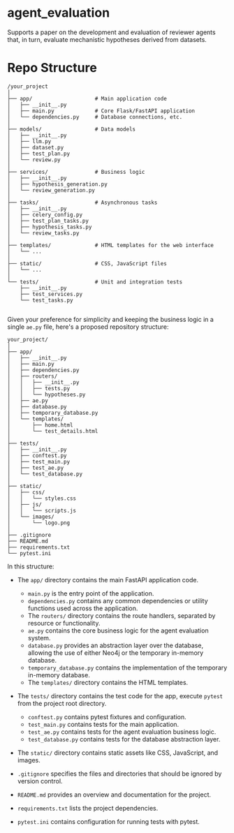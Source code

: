 # agent_evaluation
Supports a paper on the development and evaluation of reviewer agents that, in turn, evaluate mechanistic hypotheses derived from datasets.

# Repo Structure

```
/your_project
│
├── app/                    # Main application code
│   ├── __init__.py
│   ├── main.py             # Core Flask/FastAPI application
│   └── dependencies.py     # Database connections, etc.
│
├── models/                 # Data models
│   ├── __init__.py
│   ├── llm.py
│   ├── dataset.py
│   ├── test_plan.py
│   └── review.py
│
├── services/               # Business logic
│   ├── __init__.py
│   ├── hypothesis_generation.py
│   └── review_generation.py
│
├── tasks/                  # Asynchronous tasks
│   ├── __init__.py
│   ├── celery_config.py
│   ├── test_plan_tasks.py
│   ├── hypothesis_tasks.py
│   └── review_tasks.py
│
├── templates/              # HTML templates for the web interface
│   └── ...
│
├── static/                 # CSS, JavaScript files
│   └── ...
│
└── tests/                  # Unit and integration tests
    ├── __init__.py
    ├── test_services.py
    └── test_tasks.py


```

Given your preference for simplicity and keeping the business logic in a single `ae.py` file, here's a proposed repository structure:

```
your_project/
│
├── app/
│   ├── __init__.py
│   ├── main.py
│   ├── dependencies.py
│   ├── routers/
│   │   ├── __init__.py
│   │   ├── tests.py
│   │   └── hypotheses.py
│   ├── ae.py
│   ├── database.py
│   ├── temporary_database.py
│   └── templates/
│       ├── home.html
│       └── test_details.html
│
├── tests/
│   ├── __init__.py
│   ├── conftest.py
│   ├── test_main.py
│   ├── test_ae.py
│   └── test_database.py
│
├── static/
│   ├── css/
│   │   └── styles.css
│   ├── js/
│   │   └── scripts.js
│   └── images/
│       └── logo.png
│
├── .gitignore
├── README.md
├── requirements.txt
└── pytest.ini
```

In this structure:

- The `app/` directory contains the main FastAPI application code.
  - `main.py` is the entry point of the application.
  - `dependencies.py` contains any common dependencies or utility functions used across the application.
  - The `routers/` directory contains the route handlers, separated by resource or functionality.
  - `ae.py` contains the core business logic for the agent evaluation system.
  - `database.py` provides an abstraction layer over the database, allowing the use of either Neo4j or the temporary in-memory database.
  - `temporary_database.py` contains the implementation of the temporary in-memory database.
  - The `templates/` directory contains the HTML templates.

- The `tests/` directory contains the test code for the app, execute `pytest` from the project root directory.
  - `conftest.py` contains pytest fixtures and configuration.
  - `test_main.py` contains tests for the main application.
  - `test_ae.py` contains tests for the agent evaluation business logic.
  - `test_database.py` contains tests for the database abstraction layer.

- The `static/` directory contains static assets like CSS, JavaScript, and images.

- `.gitignore` specifies the files and directories that should be ignored by version control.

- `README.md` provides an overview and documentation for the project.

- `requirements.txt` lists the project dependencies.

- `pytest.ini` contains configuration for running tests with pytest.

